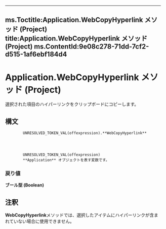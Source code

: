 

---
ms.Toctitle:Application.WebCopyHyperlink メソッド (Project)
title:Application.WebCopyHyperlink メソッド (Project)
ms.ContentId:9e08c278-71dd-7cf2-d515-1af6ebf184d4
---
# Application.WebCopyHyperlink メソッド (Project)




選択された項目のハイパーリンクをクリップボードにコピーします。

## 構文

            UNRESOLVED_TOKEN_VAL(offexpression).**WebCopyHyperlink**




            UNRESOLVED_TOKEN_VAL(offexpression)
            **Application** オブジェクトを表す変数です。

### 戻り値
**ブール型 (Boolean)**





## 注釈
**WebCopyHyperlink**メソッドでは、選択したアイテムにハイパーリンクが含まれていない場合に使用できません。




